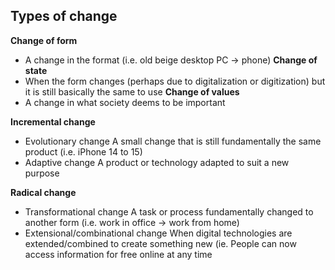 ## Types of change


**Change of form** 
- A change in the format (i.e. old beige desktop PC -> phone)
**Change of state**
- When the form changes (perhaps due to digitalization or digitization) but it is still basically the same to use
**Change of values**
- A change in what society deems to be important

**Incremental change**
- Evolutionary change
	A small change that is still fundamentally the same product (i.e. iPhone 14 to 15)
- Adaptive change
	A product or technology adapted to suit a new purpose

**Radical change**
- Transformational change
	A task or process fundamentally changed to another form (i.e. work in office -> work from home)
- Extensional/combinational change
	When digital technologies are extended/combined to create something new (ie. People can now access information for free online at any time

